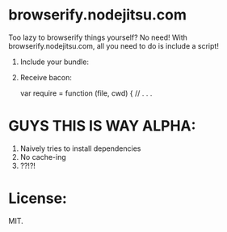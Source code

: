 # browserify.nodejitsu.com

Too lazy to browserify things yourself? No need! With browserify.nodejitsu.com, all you need to do is include a script!

1. Include your bundle:

    <script src='http://browserify.nodejitsu.com/?require=["mrcolor"]' type="text/javascript"></script>

2. Receive bacon:

    var require = function (file, cwd) {
    // . . .

# GUYS THIS IS WAY ALPHA:

1. Naively tries to install dependencies
2. No cache-ing
3. ??!?!

# License:

MIT.
